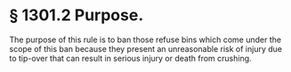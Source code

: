# § 1301.2   Purpose.

The purpose of this rule is to ban those refuse bins which come under the scope of this ban because they present an unreasonable risk of injury due to tip-over that can result in serious injury or death from crushing.




